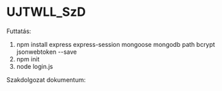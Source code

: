 # UJTWLL_SzD

Futtatás:
1. npm install express express-session mongoose mongodb path bcrypt jsonwebtoken --save
2. npm init
3. node login.js

Szakdolgozat dokumentum:
